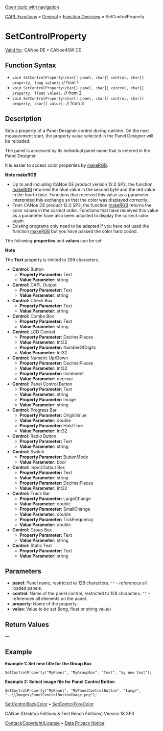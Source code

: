 [Open topic with navigation](../../../../../CANoeDEFamily.htm#Topics/CAPLFunctions/Other/Functions/CAPLfunctionSetControlProperty.md)

[CAPL Functions](../../CAPLfunctions.md) » [General](../CAPLGeneralStartPage.md) » [Function Overview](../CAPLfunctionsGeneralOverview.md) » SetControlProperty

# SetControlProperty

[Valid for](../../../Shared/FeatureAvailability.md): CANoe DE • CANoe4SW DE

## Function Syntax

- `void SetControlProperty(char[] panel, char[] control, char[] property, long value);` // from 1
- `void SetControlProperty(char[] panel, char[] control, char[] property, float value);` // from 2
- `void SetControlProperty(char[] panel, char[] control, char[] property, char[] value);` // from 3

## Description

Sets a property of a Panel Designer control during runtime. On the next measurement start, the property value selected in the Panel Designer will be reloaded.

The panel is accessed by its individual panel name that is entered in the Panel Designer.

It is easier to access color properties by [makeRGB](CAPLfunctionMakeRGB.md).

**Note makeRGB**

- Up to and including CANoe DE product version 12.0 SP2, the function [makeRGB](CAPLfunctionMakeRGB.md) returned the blue value in the second byte and the red value in the fourth byte. Functions that received this value as a parameter interpreted this exchange so that the color was displayed correctly.
- From CANoe DE product 12.0 SP3, the function [makeRGB](CAPLfunctionMakeRGB.md) returns the color values in the correct order. Functions that have received this value as a parameter have also been adjusted to display the correct color again.
- Existing programs only need to be adapted if you have not used the function [makeRGB](CAPLfunctionMakeRGB.md) but you have passed the color hard coded.

The following **properties** and **values** can be set:

**Note**

The **Text** property is limited to 259 characters.

- **Control:** Button
  - **Property Parameter:** Text
  - **Value Parameter:** string
- **Control:** CAPL Output
  - **Property Parameter:** Text
  - **Value Parameter:** string
- **Control:** Check Box
  - **Property Parameter:** Text
  - **Value Parameter:** string
- **Control:** Combo Box
  - **Property Parameter:** Text
  - **Value Parameter:** string
- **Control:** LCD Control
  - **Property Parameter:** DecimalPlaces
  - **Value Parameter:** Int32
  - **Property Parameter:** NumberOfDigits
  - **Value Parameter:** Int32
- **Control:** Numeric Up/Down
  - **Property Parameter:** DecimalPlaces
  - **Value Parameter:** Int32
  - **Property Parameter:** Increment
  - **Value Parameter:** decimal
- **Control:** Panel Control Button
  - **Property Parameter:** Text
  - **Value Parameter:** string
  - **Property Parameter:** Image
  - **Value Parameter:** string
- **Control:** Progress Bar
  - **Property Parameter:** OriginValue
  - **Value Parameter:** double
  - **Property Parameter:** HoldTime
  - **Value Parameter:** Int32
- **Control:** Radio Button
  - **Property Parameter:** Text
  - **Value Parameter:** string
- **Control:** Switch
  - **Property Parameter:** ButtonMode
  - **Value Parameter:** bool
- **Control:** Input/Output Box
  - **Property Parameter:** Text
  - **Value Parameter:** string
  - **Property Parameter:** DecimalPlaces
  - **Value Parameter:** Int32
- **Control:** Track Bar
  - **Property Parameter:** LargeChange
  - **Value Parameter:** double
  - **Property Parameter:** SmallChange
  - **Value Parameter:** double
  - **Property Parameter:** TickFrequency
  - **Value Parameter:** double
- **Control:** Group Box
  - **Property Parameter:** Text
  - **Value Parameter:** string
- **Control:** Static Text
  - **Property Parameter:** Text
  - **Value Parameter:** string

## Parameters

- **panel**: Panel name, restricted to 128 characters. `""` – references all loaded panels.
- **control**: Name of the panel control, restricted to 128 characters. `""` – references all elements on the panel.
- **property**: Name of the property
- **value**: Value to be set (long, float or string value)

## Return Values

—

## Example

**Example 1: Set new title for the Group Box**

```plaintext
SetControlProperty("MyPanel", "MyGroupBox", "Text", "my new text");
```

**Example 2: Select image file for Panel Control Button**

```plaintext
SetControlProperty("MyPanel", "MyPanelControlButton", "Iamge", "..\\Images\PanelControlButtonImage.png");
```

[SetControlBackColor](CAPLfunctionSetControlBackColor.md) • [SetControlForeColor](CAPLfunctionSetControlForeColor.md)

CANoe (Desktop Editions & Test Bench Editions) Version 18 SP3

[Contact/Copyright/License](../../../Shared/ContactCopyrightLicense.md) • [Data Privacy Notice](https://www.vector.com/int/en/company/get-info/privacy-policy/)
